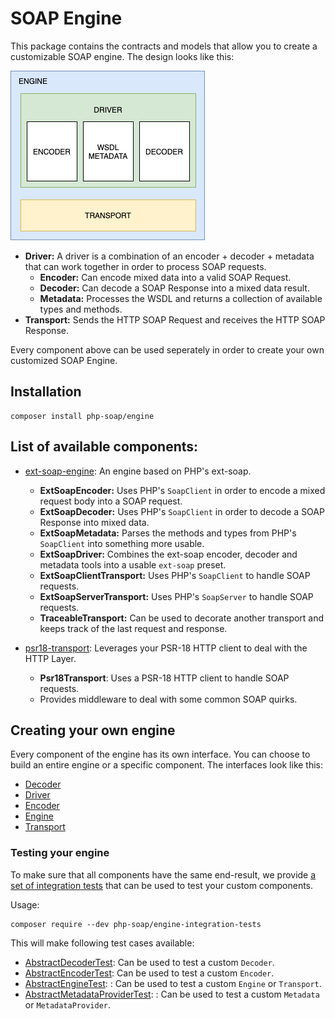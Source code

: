 # SOAP Engine

This package contains the contracts and models that allow you to create a customizable SOAP engine.
The design looks like this:

![Engine](docs/engine.png)


* **Driver:** A driver is a combination of an encoder + decoder + metadata that can work together in order to process SOAP requests.
  * **Encoder:** Can encode mixed data into a valid SOAP Request. 
  * **Decoder:** Can decode a SOAP Response into a mixed data result.
  * **Metadata:** Processes the WSDL and returns a collection of available types and methods.
* **Transport:** Sends the HTTP SOAP Request and receives the HTTP SOAP Response.

Every component above can be used seperately in order to create your own customized SOAP Engine.


## Installation

```shell
composer install php-soap/engine
```

## List of available components:

* [ext-soap-engine](https://github.com/php-soap/ext-soap-engine): An engine based on PHP's ext-soap.
  * **ExtSoapEncoder:** Uses PHP's `SoapClient` in order to encode a mixed request body into a SOAP request.
  * **ExtSoapDecoder:** Uses PHP's `SoapClient` in order to decode a SOAP Response into mixed data.
  * **ExtSoapMetadata:** Parses the methods and types from PHP's `SoapClient` into something more usable.  
  * **ExtSoapDriver:** Combines the ext-soap encoder, decoder and metadata tools into a usable `ext-soap` preset. 
  * **ExtSoapClientTransport:** Uses PHP's `SoapClient` to handle SOAP requests.
  * **ExtSoapServerTransport:** Uses PHP's `SoapServer` to handle SOAP requests. 
  * **TraceableTransport:** Can be used to decorate another transport and keeps track of the last request and response.
    

* [psr18-transport](https://github.com/php-soap/psr18-transport/): Leverages your PSR-18 HTTP client to deal with the HTTP Layer.
  * **Psr18Transport**: Uses a PSR-18 HTTP client to handle SOAP requests.
  * Provides middleware to deal with some common SOAP quirks.

## Creating your own engine

Every component of the engine has its own interface.
You can choose to build an entire engine or a specific component.
The interfaces look like this:

* [Decoder](src/Decoder.php)
* [Driver](src/Driver.php)
* [Encoder](src/Encoder.php)
* [Engine](src/Engine.php)
* [Transport](src/Transport.php)


### Testing your engine

To make sure that all components have the same end-result, we provide [a set of integration tests](https://github.com/php-soap/engine-integration-tests) that can be used to test your custom components.

Usage:

```
composer require --dev php-soap/engine-integration-tests
```

This will make following test cases available:

* [AbstractDecoderTest](https://github.com/php-soap/engine-integration-tests/tree/main/src/AbstractDecoderTest.php): Can be used to test a custom `Decoder`.
* [AbstractEncoderTest](https://github.com/php-soap/engine-integration-tests/tree/main/src/AbstractEncoderTest.php): Can be used to test a custom `Encoder`.
* [AbstractEngineTest](https://github.com/php-soap/engine-integration-tests/tree/main/src/AbstractEngineTest.php): : Can be used to test a custom `Engine` or `Transport`.
* [AbstractMetadataProviderTest](https://github.com/php-soap/engine-integration-tests/tree/main/src/AbstractMetadataProviderTest.php): : Can be used to test a custom `Metadata` or `MetadataProvider`.
